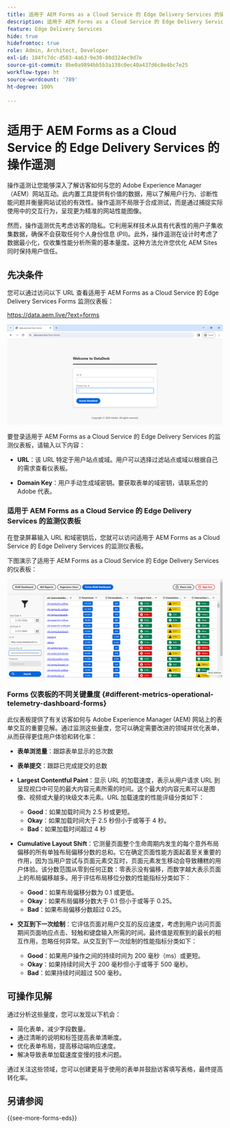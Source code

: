 ```yaml
---
title: 适用于 AEM Forms as a Cloud Service 的 Edge Delivery Services 的操作遥测
description: 适用于 AEM Forms as a Cloud Service 的 Edge Delivery Services 的操作遥测涉及对用户与表单交互进行持续跟踪和分析。
feature: Edge Delivery Services
hide: true
hidefromtoc: true
role: Admin, Architect, Developer
exl-id: 184fc7dc-d583-4a63-9e30-80d324ec9d7e
source-git-commit: 8be0a9894bb5b3a138c0ec40a437d6c8e4bc7e25
workflow-type: ht
source-wordcount: '789'
ht-degree: 100%

---
```


# 适用于 AEM Forms as a Cloud Service 的 Edge Delivery Services 的操作遥测

操作遥测让您能够深入了解访客如何与您的 Adobe Experience Manager（AEM）网站互动。此内置工具提供有价值的数据，用以了解用户行为、诊断性能问题并衡量网站试验的有效性。操作遥测不局限于合成测试，而是通过捕捉实际使用中的交互行为，呈现更为精准的网站性能图像。

然而，操作遥测优先考虑访客的隐私。它利用采样技术从具有代表性的用户子集收集数据，确保不会获取任何个人身份信息 (PII)。此外，操作遥测在设计时考虑了数据最小化，仅收集性能分析所需的基本量度。这种方法允许您优化 AEM Sites 同时保持用户信任。


## 先决条件

您可以通过访问以下 URL 查看适用于 AEM Forms as a Cloud Service 的 Edge Delivery Services Forms 监测仪表板：

https://data.aem.live/?ext=forms

![适用于 Forms 的 Edge Delivery Services 的操作遥测登录屏幕](/help/edge/assets/rum-login-screen.png)

要登录适用于 AEM Forms as a Cloud Service 的 Edge Delivery Services 的监测仪表板，请输入以下内容：

* **URL**：该 URL 特定于用户站点或域。用户可以选择过滤站点或域以根据自己的需求查看仪表板。

* **Domain Key**：用户手动生成域密钥。要获取表单的域密钥，请联系您的 Adobe 代表。

### 适用于 AEM Forms as a Cloud Service 的 Edge Delivery Services 的监测仪表板

在登录屏幕输入 URL 和域密钥后，您就可以访问适用于 AEM Forms as a Cloud Service 的 Edge Delivery Services 的监测仪表板。

下图演示了适用于 AEM Forms as a Cloud Service 的 Edge Delivery Services 的仪表板：

![操作遥测表单仪表板](/help/edge/assets/rum-forms-dashboard.png)

### Forms 仪表板的不同关键量度 {#different-metrics-operational-telemetry-dashboard-forms}

此仪表板提供了有关访客如何与 Adobe Experience Manager (AEM) 网站上的表单交互的重要见解。通过监测这些量度，您可以确定需要改进的领域并优化表单，从而获得更佳用户体验和转化率：

* **表单浏览量**：跟踪表单显示的总次数
* **表单提交**：跟踪已完成提交的总数

* **Largest Contentful Paint**：显示 URL 的加载速度，表示从用户请求 URL 到呈现视口中可见的最大内容元素所需的时间。这个最大的内容元素可以是图像、视频或大量的块级文本元素。URL 加载速度的性能评级分类如下：
   * **Good**：如果加载时间为 2.5 秒或更短。
   * **Okay**：如果加载时间大于 2.5 秒但小于或等于 4 秒。
   * **Bad**：如果加载时间超过 4 秒

* **Cumulative Layout Shift**：它测量页面整个生命周期内发生的每个意外布局偏移的所有单独布局偏移分数的总和。它在确定页面性能方面起着至关重要的作用，因为当用户尝试与页面元素交互时，页面元素发生移动会导致糟糕的用户体验。该分数范围从零到任何正数：零表示没有偏移，而数字越大表示页面上的布局偏移越多。用于评估布局移位分数的性能指标分类如下：

   * **Good**：如果布局偏移分数为 0.1 或更低。
   * **Okay**：如果布局偏移分数大于 0.1 但小于或等于 0.25。
   * **Bad**：如果布局偏移分数超过 0.25。

* **交互到下一次绘制**：它评估页面对用户交互的反应速度，考虑到用户访问页面期间页面响应点击、轻触和键盘输入所需的时间。最终值是观察到的最长的相互作用，忽略任何异常。从交互到下一次绘制的性能指标分类如下：
   * **Good**：如果用户操作之间的持续时间为 200 毫秒（ms）或更短。
   * **Okay**：如果持续时间大于 200 毫秒但小于或等于 500 毫秒。
   * **Bad**：如果持续时间超过 500 毫秒。

## 可操作见解

通过分析这些量度，您可以发现以下机会：

* 简化表单，减少字段数量。
* 通过清晰的说明和标签提高表单清晰度。
* 优化表单布局，提高移动端响应速度。
* 解决导致表单加载速度变慢的技术问题。

通过关注这些领域，您可以创建更易于使用的表单并鼓励访客填写表格，最终提高转化率。

## 另请参阅

{{see-more-forms-eds}}
